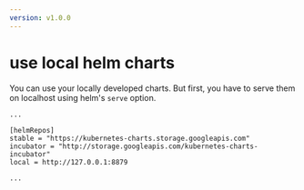 ```yaml
---
version: v1.0.0
---
```


# use local helm charts

You can use your locally developed charts. But first, you have to serve them on localhost using helm's `serve` option.

```
...

[helmRepos]
stable = "https://kubernetes-charts.storage.googleapis.com"
incubator = "http://storage.googleapis.com/kubernetes-charts-incubator"
local = http://127.0.0.1:8879

...
``` 